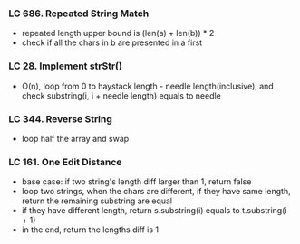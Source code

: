 ### LC 686. Repeated String Match
* repeated length upper bound is (len(a) + len(b)) * 2
* check if all the chars in b are presented in a first


### LC 28. Implement strStr()
* O(n), loop from 0 to haystack length - needle length(inclusive), and check substring(i, i + needle length) equals to needle


### LC 344. Reverse String
* loop half the array and swap

### LC 161. One Edit Distance
* base case: if two string's length diff larger than 1, return false
* loop two strings, when the chars are different, if they have same length, return the remaining substring are equal
* if they have different length, return s.substring(i) equals to t.substring(i + 1)
* in the end, return the lengths diff is 1